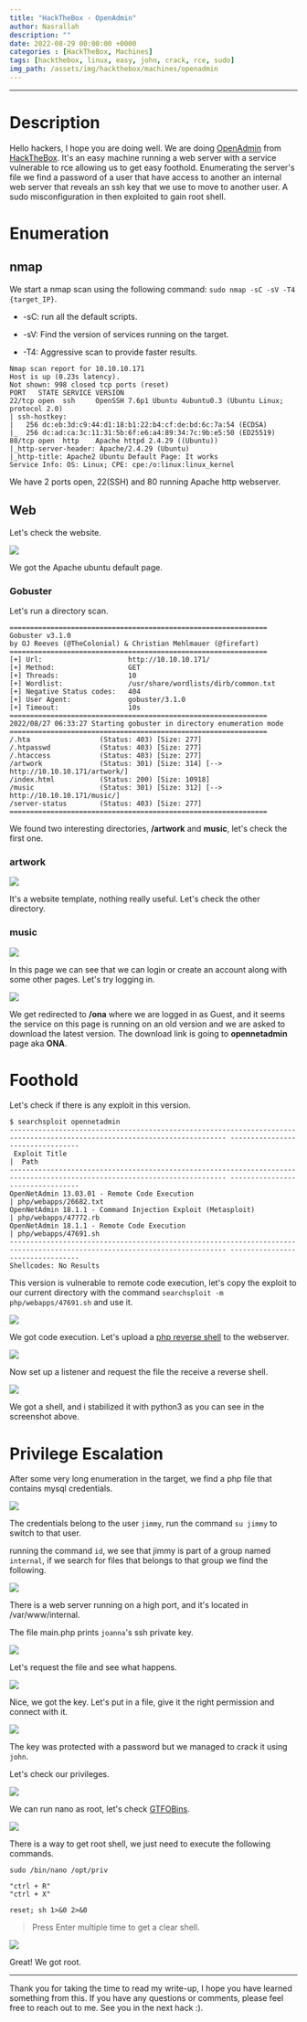 ```yaml
---
title: "HackTheBox - OpenAdmin"
author: Nasrallah
description: ""
date: 2022-08-29 00:00:00 +0000
categories : [HackTheBox, Machines]
tags: [hackthebox, linux, easy, john, crack, rce, sudo]
img_path: /assets/img/hackthebox/machines/openadmin
---
```


<div align="center"> <script src="https://www.hackthebox.eu/badge/565048"></script> </div>

---


# **Description**

Hello hackers, I hope you are doing well. We are doing [OpenAdmin](https://app.hackthebox.com/machines/OpenAdmin) from [HackTheBox](https://www.hackthebox.com). It's an easy machine running a web server with a service vulnerable to rce allowing us to get easy foothold. Enumerating the server's file we find a password of a user that have access to another an internal web server that reveals an ssh key that we use to move to another user. A sudo misconfiguration in then exploited to gain root shell.

# **Enumeration**
 
## nmap

We start a nmap scan using the following command: `sudo nmap -sC -sV -T4 {target_IP}`.

- -sC: run all the default scripts.

- -sV: Find the version of services running on the target.

- -T4: Aggressive scan to provide faster results.

```terminal
Nmap scan report for 10.10.10.171
Host is up (0.23s latency).
Not shown: 998 closed tcp ports (reset)
PORT   STATE SERVICE VERSION
22/tcp open  ssh     OpenSSH 7.6p1 Ubuntu 4ubuntu0.3 (Ubuntu Linux; protocol 2.0)
| ssh-hostkey: 
|   256 dc:eb:3d:c9:44:d1:18:b1:22:b4:cf:de:bd:6c:7a:54 (ECDSA)
|_  256 dc:ad:ca:3c:11:31:5b:6f:e6:a4:89:34:7c:9b:e5:50 (ED25519)
80/tcp open  http    Apache httpd 2.4.29 ((Ubuntu))
|_http-server-header: Apache/2.4.29 (Ubuntu)
|_http-title: Apache2 Ubuntu Default Page: It works
Service Info: OS: Linux; CPE: cpe:/o:linux:linux_kernel

```

We have 2 ports open, 22(SSH) and 80 running Apache http webserver.

## Web

Let's check the website.

![](1.png)

We got the Apache ubuntu  default page.

### Gobuster

Let's run a directory scan.

```terminal
===============================================================
Gobuster v3.1.0
by OJ Reeves (@TheColonial) & Christian Mehlmauer (@firefart)
===============================================================
[+] Url:                     http://10.10.10.171/
[+] Method:                  GET
[+] Threads:                 10
[+] Wordlist:                /usr/share/wordlists/dirb/common.txt
[+] Negative Status codes:   404
[+] User Agent:              gobuster/3.1.0
[+] Timeout:                 10s
===============================================================
2022/08/27 06:33:27 Starting gobuster in directory enumeration mode
===============================================================
/.hta                 (Status: 403) [Size: 277]
/.htpasswd            (Status: 403) [Size: 277]
/.htaccess            (Status: 403) [Size: 277]
/artwork              (Status: 301) [Size: 314] [--> http://10.10.10.171/artwork/]
/index.html           (Status: 200) [Size: 10918]                                 
/music                (Status: 301) [Size: 312] [--> http://10.10.10.171/music/]  
/server-status        (Status: 403) [Size: 277]                                   
===============================================================
```

We found two interesting directories, **/artwork** and **music**, let's check the first one.

### artwork

![](2.png)

It's a website template, nothing really useful. Let's check the other directory.


### music

![](3.png)

In this page we can see that we can login or create an account along with some other pages. Let's try logging in.

![](4.png)

We get redirected to **/ona** where we are logged in as Guest, and it seems the service on this page is running on an old version and we are asked to download the latest version. The download link is going to **opennetadmin** page aka **ONA**.

# **Foothold**

Let's check if there is any exploit in this version.

```terminal
$ searchsploit opennetadmin
--------------------------------------------------------------------------------------------------------------------------- ---------------------------------
 Exploit Title                                                                                                             |  Path
--------------------------------------------------------------------------------------------------------------------------- ---------------------------------
OpenNetAdmin 13.03.01 - Remote Code Execution                                                                              | php/webapps/26682.txt
OpenNetAdmin 18.1.1 - Command Injection Exploit (Metasploit)                                                               | php/webapps/47772.rb
OpenNetAdmin 18.1.1 - Remote Code Execution                                                                                | php/webapps/47691.sh
--------------------------------------------------------------------------------------------------------------------------- ---------------------------------
Shellcodes: No Results

```

This version is vulnerable to remote code execution, let's copy the exploit to our current directory with the command `searchsploit -m php/webapps/47691.sh` and use it.

![](5.png)

We got code execution. Let's upload a [php reverse shell](https://github.com/pentestmonkey/php-reverse-shell/blob/master/php-reverse-shell.php) to the webserver.

![](6.png)

Now set up a listener and request the file the receive a reverse shell.

![](7.png)

We got a shell, and i stabilized it with python3 as you can see in the screenshot above. 

# **Privilege Escalation**

After some very long enumeration in the target, we find a php file that contains mysql credentials.

![](8.png)

The credentials belong to the user `jimmy`, run the command `su jimmy` to switch to that user.

running the command `id`, we see that jimmy is part of a group named `internal`, if we search for files that belongs to that group we find the following.

![](9.png)

There is a web server running on a high port, and it's located in /var/www/internal.

The file main.php prints `joanna`'s ssh private key.

![](10.png)

Let's request the file and see what happens.

![](11.png)

Nice, we got the key. Let's put in a file, give it the right permission and connect with it.

![](12.png)

The key was protected with a password but we managed to crack it using `john`.

Let's check our privileges.

![](13.png)

We can run nano as root, let's check [GTFOBins](https://gtfobins.github.io/gtfobins/nano/#sudo).

![](14.png)

There is a way to get root shell, we just need to execute the following commands.

```terminal
sudo /bin/nano /opt/priv

"ctrl + R"
"ctrl + X"

reset; sh 1>&0 2>&0
```

>Press Enter multiple time to get a clear shell.

![](15.png)

Great! We got root.


---

Thank you for taking the time to read my write-up, I hope you have learned something from this. If you have any questions or comments, please feel free to reach out to me. See you in the next hack :).